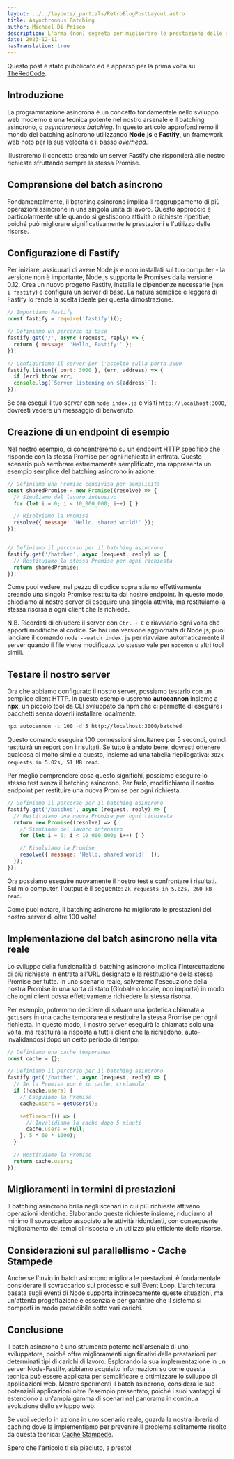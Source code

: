 ```yaml
---
layout: ../../layouts/_partials/RetroBlogPostLayout.astro
title: Asynchronous Batching
author: Michael Di Prisco
description: L'arma (non) segreta per migliorare le prestazioni delle applicazioni web
date: 2023-12-11
hasTranslation: true
---
```


<div class="nes-container is-rounded">
Questo post è stato pubblicato ed è apparso per la prima volta su <a href="https://www.theredcode.it/devops/asynchronous-batching-nodejs-fastify/" target="_blank">TheRedCode</a>.
</div>

## Introduzione

La programmazione asincrona è un concetto fondamentale nello sviluppo web moderno e una tecnica potente nel nostro arsenale è il batching asincrono, o _asynchronous batching_. In questo articolo approfondiremo il mondo del batching asincrono utilizzando **Node.js** e **Fastify**, un framework web noto per la sua velocità e il basso _overhead_.

Illustreremo il concetto creando un server Fastify che risponderà alle nostre richieste sfruttando sempre la stessa Promise.

## Comprensione del batch asincrono

Fondamentalmente, il batching asincrono implica il raggruppamento di più operazioni asincrone in una singola unità di lavoro. Questo approccio è particolarmente utile quando si gestiscono attività o richieste ripetitive, poiché può migliorare significativamente le prestazioni e l'utilizzo delle risorse.

## Configurazione di Fastify

Per iniziare, assicurati di avere Node.js e npm installati sul tuo computer - la versione non è importante, Node.js supporta le Promises dalla versione 0.12. Crea un nuovo progetto Fastify, installa le dipendenze necessarie (`npm i fastify`) e configura un server di base. La natura semplice e leggera di Fastify lo rende la scelta ideale per questa dimostrazione.


```js
// Importiamo Fastify
const fastify = require('fastify')();

// Definiamo un percorso di base
fastify.get('/', async (request, reply) => {
  return { message: 'Hello, Fastify!' };
});

// Configuriamo il server per l'ascolto sulla porta 3000
fastify.listen({ port: 3000 }, (err, address) => {
  if (err) throw err;
  console.log(`Server listening on ${address}`);
});
```

Se ora esegui il tuo server con `node index.js` e visiti `http://localhost:3000`, dovresti vedere un messaggio di benvenuto.

## Creazione di un endpoint di esempio

Nel nostro esempio, ci concentreremo su un endpoint HTTP specifico che risponde con la stessa Promise per ogni richiesta in entrata. Questo scenario può sembrare estremamente semplificato, ma rappresenta un esempio semplice del batching asincrono in azione.

```js
// Definiamo una Promise condivisa per semplicità
const sharedPromise = new Promise((resolve) => {
  // Simuliamo del lavoro intensivo
  for (let i = 0; i < 10_000_000; i++) { }

  // Risolviamo la Promise
  resolve({ message: 'Hello, shared world!' });
});


// Definiamo il percorso per il batching asincrono
fastify.get('/batched', async (request, reply) => {
  // Restituiamo la stessa Promise per ogni richiesta
  return sharedPromise;
});
```

Come puoi vedere, nel pezzo di codice sopra stiamo effettivamente creando una singola Promise restituita dal nostro endpoint. In questo modo, chiediamo al nostro server di eseguire una singola attività, ma restituiamo la stessa risorsa a ogni client che la richiede.

N.B. Ricordati di chiudere il server con `Ctrl + C` e riavviarlo ogni volta che apporti modifiche al codice. Se hai una versione aggiornata di Node.js, puoi lanciare il comando `node --watch index.js` per riavviare automaticamente il server quando il file viene modificato. Lo stesso vale per `nodemon` o altri tool simili.

## Testare il nostro server

Ora che abbiamo configurato il nostro server, possiamo testarlo con un semplice client HTTP. In questo esempio useremo **autocannon** insieme a **npx**, un piccolo tool da CLI sviluppato da npm che ci permette di eseguire i pacchetti senza doverli installare localmente.

```bash
npx autocannon -c 100 -d 5 http://localhost:3000/batched
```

Questo comando eseguirà 100 connessioni simultanee per 5 secondi, quindi restituirà un report con i risultati. Se tutto è andato bene, dovresti ottenere qualcosa di molto simile a questo, insieme ad una tabella riepilogativa: `302k requests in 5.02s, 51 MB read`.

Per meglio comprendere cosa questo significhi, possiamo eseguire lo stesso test senza il batching asincrono. Per farlo, modifichiamo il nostro endpoint per restituire una nuova Promise per ogni richiesta.

```js
// Definiamo il percorso per il batching asincrono
fastify.get('/batched', async (request, reply) => {
  // Restituiamo una nuova Promise per ogni richiesta
  return new Promise((resolve) => {
    // Simuliamo del lavoro intensivo
    for (let i = 0; i < 10_000_000; i++) { }

    // Risolviamo la Promise
    resolve({ message: 'Hello, shared world!' });
  });
});
```

Ora possiamo eseguire nuovamente il nostro test e confrontare i risultati. Sul mio computer, l'output è il seguente: `2k requests in 5.02s, 260 kB read`. 

Come puoi notare, il batching asincrono ha migliorato le prestazioni del nostro server di oltre 100 volte!

## Implementazione del batch asincrono nella vita reale

Lo sviluppo della funzionalità di batching asincrono implica l'intercettazione di più richieste in entrata all'URL designato e la restituzione della stessa Promise per tutte. In uno scenario reale, salveremo l'esecuzione della nostra Promise in una sorta di stato (Globale o locale, non importa) in modo che ogni client possa effettivamente richiedere la stessa risorsa.

Per esempio, potremmo decidere di salvare una ipotetica chiamata a `getUsers` in una cache temporanea e restituire la stessa Promise per ogni richiesta. In questo modo, il nostro server eseguirà la chiamata solo una volta, ma restituirà la risposta a tutti i client che la richiedono, auto-invalidandosi dopo un certo periodo di tempo.

```js
// Definiamo una cache temporanea
const cache = {};

// Definiamo il percorso per il batching asincrono
fastify.get('/batched', async (request, reply) => {
  // Se la Promise non è in cache, creiamola
  if (!cache.users) {
    // Eseguiamo la Promise
    cache.users = getUsers();

    setTimeout(() => {
      // Invalidiamo la cache dopo 5 minuti
      cache.users = null;
    }, 5 * 60 * 1000);
  }

  // Restituiamo la Promise
  return cache.users;
});
```


## Miglioramenti in termini di prestazioni

Il batching asincrono brilla negli scenari in cui più richieste attivano operazioni identiche. Elaborando queste richieste insieme, riduciamo al minimo il sovraccarico associato alle attività ridondanti, con conseguente miglioramento dei tempi di risposta e un utilizzo più efficiente delle risorse.

## Considerazioni sul parallellismo - Cache Stampede

Anche se l'invio in batch asincrono migliora le prestazioni, è fondamentale considerare il sovraccarico sul processo e sull'Event Loop. L'architettura basata sugli eventi di Node supporta intrinsecamente queste situazioni, ma un'attenta progettazione è essenziale per garantire che il sistema si comporti in modo prevedibile sotto vari carichi.

## Conclusione

Il batch asincrono è uno strumento potente nell'arsenale di uno sviluppatore, poiché offre miglioramenti significativi delle prestazioni per determinati tipi di carichi di lavoro. Esplorando la sua implementazione in un server Node-Fastify, abbiamo acquisito informazioni su come questa tecnica può essere applicata per semplificare e ottimizzare lo sviluppo di applicazioni web. Mentre sperimenti il batch asincrono, considera le sue potenziali applicazioni oltre l'esempio presentato, poiché i suoi vantaggi si estendono a un'ampia gamma di scenari nel panorama in continua evoluzione dello sviluppo web.

Se vuoi vederlo in azione in uno scenario reale, guarda la nostra libreria di caching dove la implementiamo per prevenire il problema solitamente risolto da questa tecnica: [Cache Stampede](https://github.com/JointlyTech/cache-candidate/#cache-stampede).

Spero che l'articolo ti sia piaciuto, a presto!